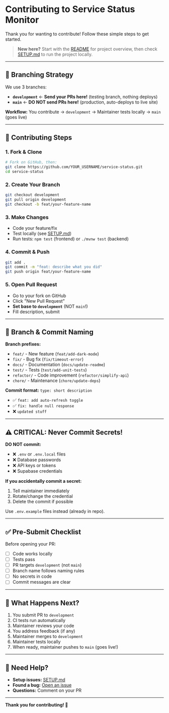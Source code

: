 # Contributing to Service Status Monitor

Thank you for wanting to contribute! Follow these simple steps to get started.

> **New here?** Start with the [README](README.md) for project overview, then check [SETUP.md](SETUP.md) to run the project locally.

---

## 🌳 Branching Strategy

We use 3 branches:

- **`development`** ← **Send your PRs here!** (testing branch, nothing deploys)
- **`main`** ← **DO NOT send PRs here!** (production, auto-deploys to live site)

**Workflow:** You contribute → `development` → Maintainer tests locally → `main` (goes live)

---

## 🚀 Contributing Steps

### 1. Fork & Clone
```bash
# Fork on GitHub, then:
git clone https://github.com/YOUR_USERNAME/service-status.git
cd service-status
```

### 2. Create Your Branch
```bash
git checkout development
git pull origin development
git checkout -b feat/your-feature-name
```

### 3. Make Changes
- Code your feature/fix
- Test locally (see [SETUP.md](SETUP.md))
- Run tests: `npm test` (frontend) or `./mvnw test` (backend)

### 4. Commit & Push
```bash
git add .
git commit -m "feat: describe what you did"
git push origin feat/your-feature-name
```

### 5. Open Pull Request
- Go to your fork on GitHub
- Click "New Pull Request"
- **Set base to `development`** (NOT `main`!)
- Fill description, submit

---

## 📝 Branch & Commit Naming

**Branch prefixes:**
- `feat/` - New feature (`feat/add-dark-mode`)
- `fix/` - Bug fix (`fix/timeout-error`)
- `docs/` - Documentation (`docs/update-readme`)
- `test/` - Tests (`test/add-unit-tests`)
- `refactor/` - Code improvement (`refactor/simplify-api`)
- `chore/` - Maintenance (`chore/update-deps`)

**Commit format:** `type: short description`
- ✅ `feat: add auto-refresh toggle`
- ✅ `fix: handle null response`
- ❌ `updated stuff`

---

## ⚠️ CRITICAL: Never Commit Secrets!

**DO NOT commit:**
- ❌ `.env` or `.env.local` files
- ❌ Database passwords
- ❌ API keys or tokens
- ❌ Supabase credentials

**If you accidentally commit a secret:**
1. Tell maintainer immediately
2. Rotate/change the credential
3. Delete the commit if possible

Use `.env.example` files instead (already in repo).

---

## ✅ Pre-Submit Checklist

Before opening your PR:
- [ ] Code works locally
- [ ] Tests pass
- [ ] PR targets `development` (not `main`)
- [ ] Branch name follows naming rules
- [ ] No secrets in code
- [ ] Commit messages are clear

---

## 🔄 What Happens Next?

1. You submit PR to `development`
2. CI tests run automatically
3. Maintainer reviews your code
4. You address feedback (if any)
5. Maintainer merges to `development`
6. Maintainer tests locally
7. When ready, maintainer pushes to `main` (goes live!)

---

## 🤔 Need Help?

- **Setup issues:** [SETUP.md](SETUP.md)
- **Found a bug:** [Open an issue](https://github.com/atinder-harika/service-status/issues)
- **Questions:** Comment on your PR

---

**Thank you for contributing! 🚀**
